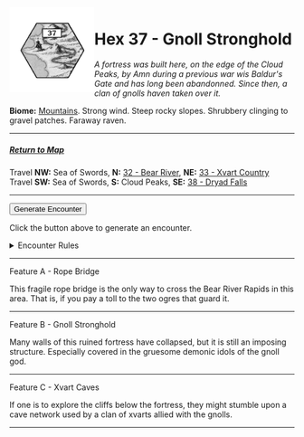
<img align="left" width=150px src="/images/Hexes/hex37.png">
<h1>Hex 37 - Gnoll Stronghold</h1>

*A fortress was built here, on the edge of the Cloud Peaks, by Amn during a previous war wis Baldur's Gate and has long been abandonned. Since then, a clan of gnolls haven taken over it.*

**Biome:** <u>Mountains</u>. Strong wind. Steep rocky slopes. Shrubbery clinging to gravel patches. Faraway raven.

---

##### [Return to Map](https://saltygoo.github.io/2024/12/31/BGHex/)
Travel **NW:** Sea of Swords, **N:** [32 - Bear River](/pages/BaldurHex/32-Bear), **NE:** [33 - Xvart Country](/pages/BaldurHex/38-Xvart)<br>
Travel **SW:** Sea of Swords, **S:** Cloud Peaks, **SE:** [38 - Dryad Falls](/pages/BaldurHex/38-Dryad)

 ---
 
<button id="generateText" >Generate Encounter</button> <br>

<span class="grey" id="result" style="height: 75px;"> Click the button above to generate an encounter. </span>

<details markdown="1">
<summary>Encounter Rules</summary>
Generate an encounter the first time the party goes to one of this hex's features and every 12 hours. Encounters can happen on the way to the location or at the destination. If an encounter would happen while the party rests, good survival skills while setting up camp make the encounter happen after the full rest is completed. Search the [Baldur's Gate Wiki](https://baldursgate.fandom.com/wiki/Baldur%27s_Gate_Wiki) for informations on named NPC. Do not hesitate to replace any named NPC by one the players have already met from time to time! It makes for a better story.
</details>

 ---

<span class="blacktitle"> Feature A - Rope Bridge</span>

This fragile rope bridge is the only way to cross the Bear River Rapids in this area. That is, if you pay a toll to the two ogres that guard it.

---

<span class="blacktitle"> Feature B - Gnoll Stronghold</span>

Many walls of this ruined fortress have collapsed, but it is still an imposing structure. Especially covered in the gruesome demonic idols of the gnoll god.

---

<span class="blacktitle"> Feature C - Xvart Caves</span>

If one is to explore the cliffs below the fortress, they might stumble upon a cave network used by a clan of xvarts allied with the gnolls.

---

<script>
    const climate1 = "Mountain";
    const climate2 = "Mountain";
</script>
<script src="/scripts/BGencounter.js"></script>
